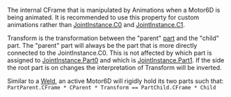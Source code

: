 The internal CFrame that is manipulated by Animations when a Motor6D is
being animated. It is recommended to use this property for custom
animations rather than [JointInstance.C0](https://create.roblox.com/docs/reference/engine/classes/JointInstance#C0) and [JointInstance.C1](https://create.roblox.com/docs/reference/engine/classes/JointInstance#C1).

Transform is the transformation between the "parent" [part](https://create.roblox.com/docs/reference/engine/classes/BasePart) and
the "child" part. The "parent" part will always be the part that is more
directly connected to the JointInstance.C0. This is not affected by which
part is assigned to [JointInstance.Part0](https://create.roblox.com/docs/reference/engine/classes/JointInstance#Part0) and which is
[JointInstance.Part1](https://create.roblox.com/docs/reference/engine/classes/JointInstance#Part1). If the side the root part is on changes the
interpretation of Transform will be inverted.

Similar to a [Weld](https://create.roblox.com/docs/reference/engine/classes/Weld), an active Motor6D will rigidly hold its two parts
such that:
`PartParent.CFrame * CParent * Transform == PartChild.CFrame * Child`